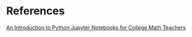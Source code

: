 # References

[An Introduction to Python Jupyter Notebooks for College Math Teachers](https://open.umn.edu/opentextbooks/textbooks/an-introduction-to-python-jupyter-notebooks-for-college-math-teachers)
